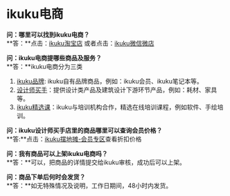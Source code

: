 # ikuku电商


**问：哪里可以找到ikuku电商？**  
**答：**点击：[ikuku淘宝店](https://shop130496019.taobao.com/) 或者点击：[ikuku微信微店](http://mp.weixin.qq.com/bizmall/mallshelf?t=mall/list&biz=MjM5OTAxMDE2MA==&shelf_id=1&showwxpaytitle=1&scene=1&pass_ticket=eNVNbJGCmTjtOURVx3E3w7qJlgI6SpwfA1jiC4nxW2EIS3ikD2eJ9XjZhI%2BSzt8a)  
  
**问：ikuku电商提哪些商品及服务？**  
**答：**ikuku电商分为三类  
1. [ikuku品牌](https://shop130496019.taobao.com/category-1165073715.htm?spm=2013.1.w5002-12194298908.3.blh20P&search=y&catName=ikuku%C6%B7%C5%C6): ikuku自有品牌商品，例如：ikuku会员、ikuku笔记本等。
2. [设计师买手](https://shop130496019.taobao.com/category-1165074320.htm?spm=2013.1.w5002-12194298908.3.PrddCS&search=y&catName=%C9%E8%BC%C6%CA%A6%C2%F2%CA%D6)：提供设计类产品及建筑设计下游环节产品，例如：耗材、家具等。
3. [ikuku精选课](https://shop130496019.taobao.com/category-1190642683.htm?spm=a1z10.5-c.w5002-12194298908.5.YiAtdQ&search=y&catName=%BE%AB%D1%A1%BF%CE)：ikuku与培训机构合作，精选在线培训课程，例如软件、手绘培训。   

**问：ikuku设计师买手店里的商品哪里可以查询会员价格？**  
**答:**点击：[ikuku摆地摊-会员专区](http://www.ikuku.cn/ucenter.php?action=shop)查看折扣价格  
  
**问：我有商品可以上架ikuku电商吗？**  
**答：**可以，把商品的详情提交给ikuku审核，成功后可以上架。  
  
**问：商品下单后何时会发货？**  
**答：**如无特殊情况及说明，工作日期间，48小时内发货。  
  
